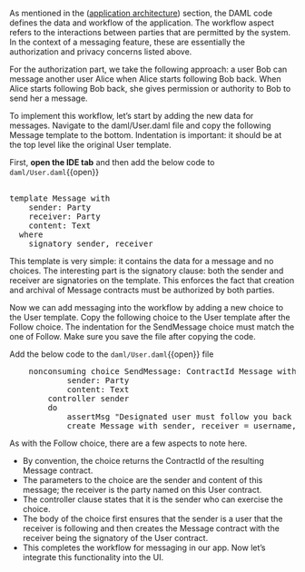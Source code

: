 As mentioned in the ([application architecture](https://docs.daml.com/getting-started/app-architecture.html)) section, the DAML code defines the data and workflow of the application. The workflow aspect refers to the interactions between parties that are permitted by the system. In the context of a messaging feature, these are essentially the authorization and privacy concerns listed above.

For the authorization part, we take the following approach: a user Bob can message another user Alice when Alice starts following Bob back. When Alice starts following Bob back, she gives permission or authority to Bob to send her a message.

To implement this workflow, let’s start by adding the new data for messages. Navigate to the daml/User.daml file and copy the following Message template to the bottom. Indentation is important: it should be at the top level like the original User template.

First, **open the IDE tab** and then add the below code to `daml/User.daml`{{open}}

<pre class="file" data-filename="daml/User.daml" data-target="append">

template Message with
    sender: Party
    receiver: Party
    content: Text
  where
    signatory sender, receiver
</pre>

This template is very simple: it contains the data for a message and no choices. The interesting part is the signatory clause: both the sender and receiver are signatories on the template. This enforces the fact that creation and archival of Message contracts must be authorized by both parties.

Now we can add messaging into the workflow by adding a new choice to the User template. Copy the following choice to the User template after the Follow choice. The indentation for the SendMessage choice must match the one of Follow. Make sure you save the file after copying the code.

Add the below code to the `daml/User.daml`{{open}} file

<pre class="file" data-target="clipboard">
    nonconsuming choice SendMessage: ContractId Message with
            sender: Party
            content: Text
        controller sender
        do
            assertMsg "Designated user must follow you back to send a message" (elem sender following)
            create Message with sender, receiver = username, content
</pre>

As with the Follow choice, there are a few aspects to note here.

- By convention, the choice returns the ContractId of the resulting Message contract.
- The parameters to the choice are the sender and content of this message; the receiver is the party named on this User contract.
- The controller clause states that it is the sender who can exercise the choice.
- The body of the choice first ensures that the sender is a user that the receiver is following and then creates the Message contract with the receiver being the signatory of the User contract.
- This completes the workflow for messaging in our app. Now let’s integrate this functionality into the UI.
